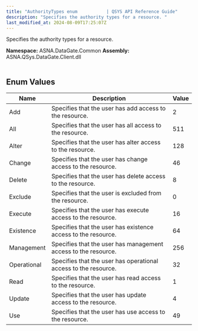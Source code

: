 ```yaml
---
title: "AuthorityTypes enum           | QSYS API Reference Guide"
description: "Specifies the authority types for a resource. "
last_modified_at: 2024-08-09T17:25:07Z
---
```


Specifies the authority types for a resource.

**Namespace:** ASNA.DataGate.Common
**Assembly:** ASNA.QSys.DataGate.Client.dll
<br>
<br>

## Enum Values

| Name | Description | Value
| --- | --- | --- 
| Add | Specifies that the user has add access to the resource. | 2 |
| All | Specifies that the user has all access to the resource. | 511 |
| Alter | Specifies that the user has alter access to the resource. | 128 |
| Change | Specifies that the user has change access to the resource. | 46 |
| Delete | Specifies that the user has delete access to the resource. | 8 |
| Exclude | Specifies that the user is excluded from the resource. | 0 |
| Execute | Specifies that the user has execute access to the resource. | 16 |
| Existence | Specifies that the user has existence access to the resource. | 64 |
| Management | Specifies that the user has management access to the resource. | 256 |
| Operational | Specifies that the user has operational access to the resource. | 32 |
| Read | Specifies that the user has read access to the resource. | 1 |
| Update | Specifies that the user has update access to the resource. | 4 |
| Use | Specifies that the user has use access to the resource. | 49 |
